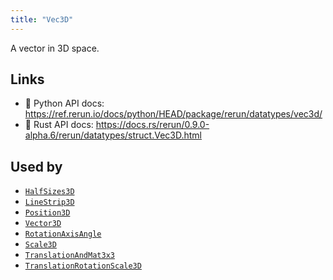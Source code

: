 ```yaml
---
title: "Vec3D"
---
```


A vector in 3D space.


## Links
 * 🐍 Python API docs: https://ref.rerun.io/docs/python/HEAD/package/rerun/datatypes/vec3d/
 * 🦀 Rust API docs: https://docs.rs/rerun/0.9.0-alpha.6/rerun/datatypes/struct.Vec3D.html


## Used by

* [`HalfSizes3D`](../components/half_sizes3d.md)
* [`LineStrip3D`](../components/line_strip3d.md)
* [`Position3D`](../components/position3d.md)
* [`Vector3D`](../components/vector3d.md)
* [`RotationAxisAngle`](../datatypes/rotation_axis_angle.md)
* [`Scale3D`](../datatypes/scale3d.md)
* [`TranslationAndMat3x3`](../datatypes/translation_and_mat3x3.md)
* [`TranslationRotationScale3D`](../datatypes/translation_rotation_scale3d.md)
